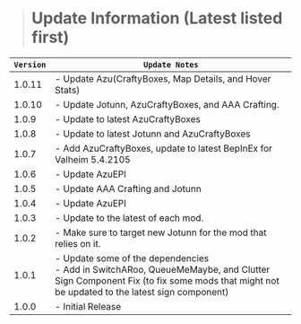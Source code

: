 > # Update Information (Latest listed first)

| `Version` | `Update Notes`                                                                                                                                                                     |
|-----------|------------------------------------------------------------------------------------------------------------------------------------------------------------------------------------|
| 1.0.11    | - Update Azu(CraftyBoxes, Map Details, and Hover Stats)                                                                                                                            |
| 1.0.10    | - Update Jotunn, AzuCraftyBoxes, and AAA Crafting.                                                                                                                                 |
| 1.0.9     | - Update to latest AzuCraftyBoxes                                                                                                                                                  |
| 1.0.8     | - Update to latest Jotunn and AzuCraftyBoxes                                                                                                                                       |
| 1.0.7     | - Add AzuCraftyBoxes, update to latest BepInEx for Valheim  5.4.2105                                                                                                               |
| 1.0.6     | - Update AzuEPI                                                                                                                                                                    |
| 1.0.5     | - Update AAA Crafting and Jotunn                                                                                                                                                   |
| 1.0.4     | - Update AzuEPI                                                                                                                                                                    |
| 1.0.3     | - Update to the latest of each mod.                                                                                                                                                |
| 1.0.2     | - Make sure to target new Jotunn for the mod that relies on it.                                                                                                                    |
| 1.0.1     | - Update some of the dependencies<br/> - Add in SwitchARoo, QueueMeMaybe, and Clutter Sign Component Fix (to fix some mods that might not be updated to the latest sign component) |
| 1.0.0     | - Initial Release                                                                                                                                                                  |